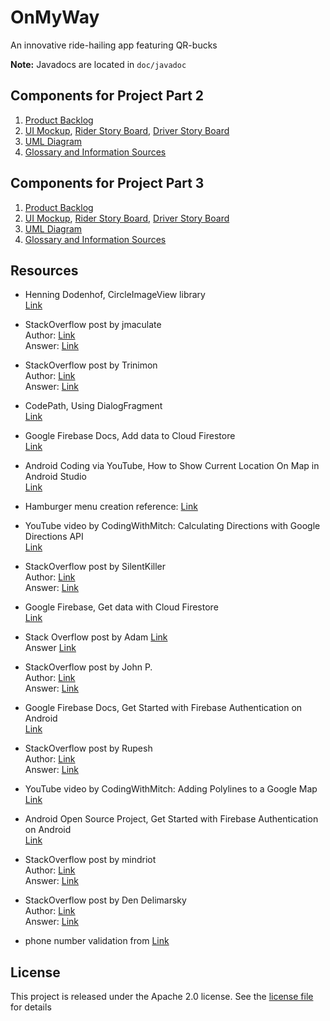 # OnMyWay


An innovative ride-hailing app featuring QR-bucks

**Note:** Javadocs are located in `doc/javadoc`


## Components for Project Part 2
1. [Product Backlog](ProjectPart2/Product_Backlog.pdf)
2. [UI Mockup](ProjectPart2/UI_mockup.pdf), [Rider Story Board](ProjectPart2/rider_storyboard.pdf), [Driver Story Board](ProjectPart2/driver_storyboard.pd)
3. [UML Diagram](ProjectPart2/UML.pdf)
4. [Glossary and Information Sources](../../wiki)


## Components for Project Part 3
1. [Product Backlog](ProjectPart2/Product_Backlog.pdf)
2. [UI Mockup](ProjectPart3/Mockup_part3.pdf), [Rider Story Board](ProjectPart3/RiderStoryBoard.pdf), [Driver Story Board](ProjectPart3/DriverStoryBoard.pdf)
3. [UML Diagram](ProjectPart3/UML.pdf)
4. [Glossary and Information Sources](../../wiki)


## Resources
- Henning Dodenhof, CircleImageView library\
[Link](https://github.com/hdodenhof/CircleImageView)

- StackOverflow post by jmaculate\
Author: [Link](https://stackoverflow.com/users/1908451/jmaculate)\
Answer: [Link](https://stackoverflow.com/questions/12478520/how-to-set-dialogfragments-width-and-height)

- StackOverflow post by Trinimon\
Author: [Link](https://stackoverflow.com/users/2092587/trinimon)\
Answer: [Link](https://stackoverflow.com/questions/15647327/phone-number-formatting-an-edittext-in-android)

- CodePath, Using DialogFragment\
[Link](https://guides.codepath.com/android/using-dialogfragment)

- Google Firebase Docs, Add data to Cloud Firestore\
[Link](https://firebase.google.com/docs/firestore/manage-data/add-data)

- Android Coding via YouTube, How to Show Current Location On Map in Android Studio\
[Link](https://www.youtube.com/watch?v=boyyLhXAZAQ&t=22s)

- Hamburger menu creation reference: [Link](https://www.youtube.com/watch?v=ofu1IqiBNCY)

- YouTube video by CodingWithMitch: Calculating Directions with Google Directions API\
[Link](https://www.youtube.com/watch?v=f47L1SL5S0o&list=PLgCYzUzKIBE-SZUrVOsbYMzH7tPigT3gi&index=19)

- StackOverflow post by SilentKiller\
Author: [Link](https://stackoverflow.com/users/1160282/silentkiller)\
Answer: [Link](https://stackoverflow.com/questions/18225365/show-error-on-the-tip-of-the-edit-text-android)

- Google Firebase, Get data with Cloud Firestore\
[Link](https://firebase.google.com/docs/firestore/query-data/get-data)

- Stack Overflow post by Adam [Link](https://stackoverflow.com/users/6789978/adam)\
Answer [Link](https://stackoverflow.com/questions/36785542/how-to-change-the-position-of-my-location-button-in-google-maps-using-android-st)

- StackOverflow post by John P.\
Author: [Link](https://stackoverflow.com/users/1309401/john-p)\
Answer: [Link](https://stackoverflow.com/questions/2538787/how-to-display-an-output-of-float-data-with-2-decimal-places-in-java)

- Google Firebase Docs, Get Started with Firebase Authentication on Android\
[Link](https://firebase.google.com/docs/auth/android/start)

- StackOverflow post by Rupesh\
Author: [Link](https://stackoverflow.com/users/787438/rupesh)\
Answer: [Link](https://stackoverflow.com/questions/994840/how-to-create-our-own-listener-interface-in-android)

- YouTube video by CodingWithMitch: Adding Polylines to a Google Map\
[Link](https://www.youtube.com/watch?v=xl0GwkLNpNI&list=PLgCYzUzKIBE-SZUrVOsbYMzH7tPigT3gi&index=20)

- Android Open Source Project, Get Started with Firebase Authentication on Android\
[Link](https://firebase.google.com/docs/auth/android/start?authuser=1)

- StackOverflow post by mindriot\
Author: [Link](https://stackoverflow.com/users/1011746/mindriot)\
Answer: [Link](https://stackoverflow.com/questions/1819142/how-should-i-validate-an-e-mail-address)

- StackOverflow post by Den Delimarsky\
Author: [Link](https://stackoverflow.com/users/303696/den-delimarsky)\
Answer: [Link](https://stackoverflow.com/questions/4846484/md5-hashing-in-android)

- phone number validation from [Link](http://tutorialspots.com/android-how-to-check-a-valid-phone-number-2382.html)


## License
This project is released under the Apache 2.0 license. See the [license file](LICENSE.md) for details
